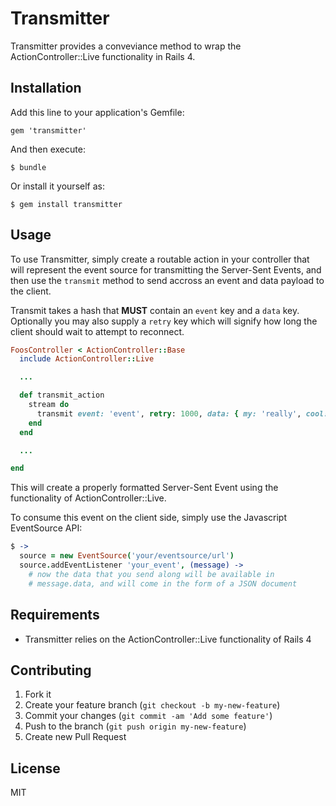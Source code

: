 # Transmitter

Transmitter provides a conveviance method to wrap the ActionController::Live functionality in Rails 4.

## Installation

Add this line to your application's Gemfile:

    gem 'transmitter'

And then execute:

    $ bundle

Or install it yourself as:

    $ gem install transmitter

## Usage

To use Transmitter, simply create a routable action in your controller that will represent the event source for transmitting the Server-Sent Events, and then use the `transmit` method to send accross an event and data payload to the client.

Transmit takes a hash that __MUST__ contain an `event` key and a `data` key. Optionally you may also supply a `retry` key which will signify how long the client should wait to attempt to reconnect.

```ruby
FoosController < ActionController::Base
  include ActionController::Live

  ...

  def transmit_action
    stream do
      transmit event: 'event', retry: 1000, data: { my: 'really', cool: 'message' }
    end
  end

  ...

end
```

This will create a properly formatted Server-Sent Event using the functionality of ActionController::Live.

To consume this event on the client side, simply use the Javascript EventSource API:

```coffeescript
$ ->
  source = new EventSource('your/eventsource/url')
  source.addEventListener 'your_event', (message) ->
    # now the data that you send along will be available in
    # message.data, and will come in the form of a JSON document
```

## Requirements

  * Transmitter relies on the ActionController::Live functionality of Rails 4

## Contributing

1. Fork it
2. Create your feature branch (`git checkout -b my-new-feature`)
3. Commit your changes (`git commit -am 'Add some feature'`)
4. Push to the branch (`git push origin my-new-feature`)
5. Create new Pull Request

## License

MIT
